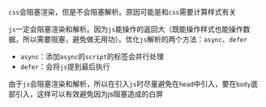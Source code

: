 `css`会阻塞渲染，但是不会阻塞解析。原因可能是和`css`需要计算样式有关

`js`一定会阻塞渲染和解析。因为`js`能操作的返回大（既能操作样式也能操作数据，所以需要阻塞，避免做无用功）。优化`js`解析的两个方法：`async`、`defer`

- `async`：添加`async`的`script`的标签会并行处理
- `defer`：会将`js`提到最后执行

由于`js`会阻塞渲染和解析，所以在引入`js`时尽量避免在`head`中引入，要在`body`底部引入，这样可以有效避免因为js阻塞造成的白屏